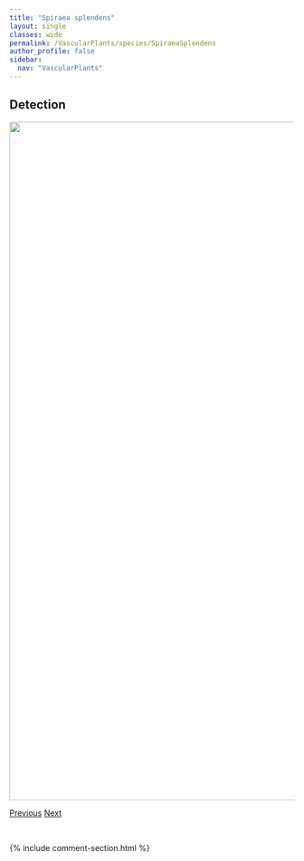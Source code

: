 ```yaml
---
title: "Spiraea splendens"
layout: single
classes: wide
permalink: /VascularPlants/species/SpiraeaSplendens
author_profile: false
sidebar:
  nav: "VascularPlants"
---
```


<h2>Detection</h2>

<a href="https://drive.google.com/uc?export=view&id=1zQKGmLFAMC5fpjXy-2byVe896ZmDgbM2">
<img src="https://drive.google.com/uc?export=view&id=1zQKGmLFAMC5fpjXy-2byVe896ZmDgbM2" height = "1200" width = "800">
</a>


<a href="/DevelopmentWebsite/VascularPlants/species/SpiraeaLucida" class="pagination--pager" title="Spiraea lucida">Previous</a> <a href="/DevelopmentWebsite/VascularPlants/species/SpiranthesRomanzoffiana" class="pagination--pager" title="Spiranthes romanzoffiana">Next</a>

<p>&nbsp;</p>

{% include comment-section.html %}
